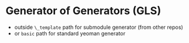# Generator of Generators (GLS)

- outside `\_template` path for submodule generator (from other repos)
- or `basic` path for standard yeoman generator 
